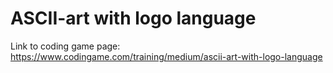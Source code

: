# ASCII-art with logo language

Link to coding game page: https://www.codingame.com/training/medium/ascii-art-with-logo-language
